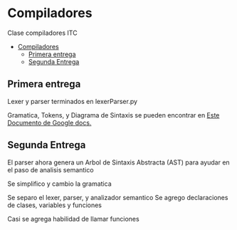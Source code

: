 # Compiladores
Clase compiladores ITC

- [Compiladores](#compiladores)
	- [Primera entrega](#primera-entrega)
	- [Segunda Entrega](#segunda-entrega)

## Primera entrega

Lexer y parser terminados en lexerParser.py

Gramatica, Tokens, y Diagrama de Sintaxis se pueden encontrar en [Este Documento de Google docs.](https://docs.google.com/document/d/1ZmIhkVBWFfFo26X79yKM8ew9fTKH6G3cWouWmyAgv64/edit?usp=sharing)

## Segunda Entrega

El parser ahora genera un Arbol de Sintaxis Abstracta (AST) para ayudar en el paso de analisis semantico

Se simplifico y cambio la gramatica

Se separo el lexer, parser, y analizador semantico
Se agrego declaraciones de clases, variables y funciones

Casi se agrega habilidad de llamar funciones